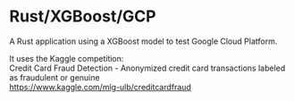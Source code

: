 # Rust/XGBoost/GCP

A Rust application using a XGBoost model to test Google Cloud Platform.  

It uses the Kaggle competition:  
Credit Card Fraud Detection - Anonymized credit card transactions labeled as fraudulent or genuine  
https://www.kaggle.com/mlg-ulb/creditcardfraud
